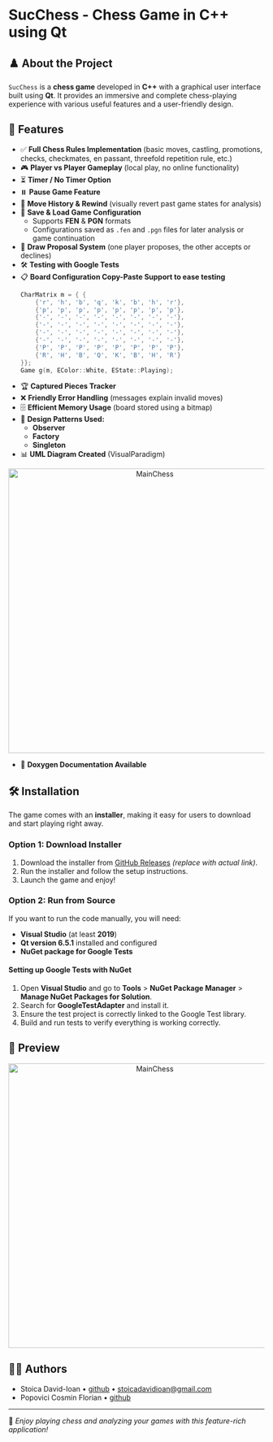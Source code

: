 # SucChess - Chess Game in C++ using Qt

## ♟️ About the Project

`SucChess` is a **chess game** developed in **C++** with a graphical user interface built using **Qt**. It provides an immersive and complete chess-playing experience with various useful features and a user-friendly design.

## 🚀 Features

- ✅ **Full Chess Rules Implementation** (basic moves, castling, promotions, checks, checkmates, en passant, threefold repetition rule, etc.)
- 🎮 **Player vs Player Gameplay** (local play, no online functionality)
- ⏳ **Timer / No Timer Option**
- ⏸️ **Pause Game Feature**
- 📜 **Move History & Rewind** (visually revert past game states for analysis)
- 💾 **Save & Load Game Configuration** 
  - Supports **FEN** & **PGN** formats
  - Configurations saved as `.fen` and `.pgn` files for later analysis or game continuation
- 🤝 **Draw Proposal System** (one player proposes, the other accepts or declines)
- 🛠️ **Testing with Google Tests**
- 📋 **Board Configuration Copy-Paste Support to ease testing**
  ```cpp
  CharMatrix m = { {
      {'r', 'h', 'b', 'q', 'k', 'b', 'h', 'r'},
      {'p', 'p', 'p', 'p', 'p', 'p', 'p', 'p'},
      {'-', '-', '-', '-', '-', '-', '-', '-'},
      {'-', '-', '-', '-', '-', '-', '-', '-'},
      {'-', '-', '-', '-', '-', '-', '-', '-'},
      {'-', '-', '-', '-', '-', '-', '-', '-'},
      {'P', 'P', 'P', 'P', 'P', 'P', 'P', 'P'},
      {'R', 'H', 'B', 'Q', 'K', 'B', 'H', 'R'}
  }};
  Game g(m, EColor::White, EState::Playing);
  ```
- 🏆 **Captured Pieces Tracker**
- ❌ **Friendly Error Handling** (messages explain invalid moves)
- 🗄️ **Efficient Memory Usage** (board stored using a bitmap)
- 🎨 **Design Patterns Used:**
  - **Observer**
  - **Factory**
  - **Singleton**
- 📊 **UML Diagram Created** (VisualParadigm)

<p align="center">
  <img width="560" src="https://github.com/user-attachments/assets/d49910d8-5dbf-468e-84cd-6d5b0b708ee8" alt="MainChess">
</p>

- 📖 **Doxygen Documentation Available**

## 🛠️ Installation
The game comes with an **installer**, making it easy for users to download and start playing right away.

### Option 1: Download Installer
1. Download the installer from [GitHub Releases](#) *(replace with actual link)*.
2. Run the installer and follow the setup instructions.
3. Launch the game and enjoy!

### Option 2: Run from Source
If you want to run the code manually, you will need:
- **Visual Studio** (at least **2019**)
- **Qt version 6.5.1** installed and configured
- **NuGet package for Google Tests**

#### Setting up Google Tests with NuGet
1. Open **Visual Studio** and go to **Tools** > **NuGet Package Manager** > **Manage NuGet Packages for Solution**.
2. Search for **GoogleTestAdapter** and install it.
3. Ensure the test project is correctly linked to the Google Test library.
4. Build and run tests to verify everything is working correctly.

## 📸 Preview

<p align="center">
  <img width="560" src="https://github.com/user-attachments/assets/33f790ed-d27c-44f3-b9c8-3678a0faf024" alt="MainChess">
</p>

## 👨‍💻 Authors

- Stoica David-Ioan • [github](https://github.com/stoica-david) • [stoicadavidioan@gmail.com](mailto:stoicadavidioan@gmail.com)
- Popovici Cosmin Florian • [github](https://github.com/Cosminflv)

---

🎯 *Enjoy playing chess and analyzing your games with this feature-rich application!*
